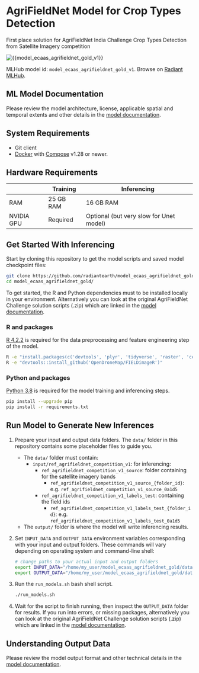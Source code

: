 # AgriFieldNet Model for Crop Types Detection

First place solution for AgriFieldNet India Challenge Crop Types Detection from Satellite Imagery competition

![{{model_ecaas_agrifieldnet_gold_v1}}](https://radiantmlhub.blob.core.windows.net/frontend-dataset-images/ref_agrifieldnet_competition_v1.png)

MLHub model id: `model_ecaas_agrifieldnet_gold_v1`. Browse on [Radiant MLHub](https://mlhub.earth/model/model_ecaas_agrifieldnet_gold_v1).

## ML Model Documentation

Please review the model architecture, license, applicable spatial and temporal extents
and other details in the [model documentation](/docs/index.md).

## System Requirements

* Git client
* [Docker](https://www.docker.com/) with
    [Compose](https://docs.docker.com/compose/) v1.28 or newer.

## Hardware Requirements

||Training|Inferencing|
|---|-----------|--------|
|RAM|25 GB RAM | 16 GB RAM|
|NVIDIA GPU| Required | Optional (but very slow for Unet model)|

## Get Started With Inferencing

Start by cloning this repository to get the model scripts and saved model
checkpoint files:

```bash
git clone https://github.com/radiantearth/model_ecaas_agrifieldnet_gold.git
cd model_ecaas_agrifieldnet_gold/
```

To get started, the R and Python dependencies must to be installed locally in
your environment. Alternatively you can look at the original AgriFieldNet
Challenge solution scripts (.zip) which are linked in the [model
documentation](./docs/index.md).

### R and packages

[R 4.2.2](https://www.r-project.org/) is required for the data preprocessing and
feature engineering step of the model.

```bash
R -e "install.packages(c('devtools', 'plyr', 'tidyverse', 'raster', 'celestial', 'caret', 'fastICA', 'SOAR', 'RStoolbox', 'jsonlite', 'data.table', 'spdep'))"
R -e "devtools::install_github('OpenDroneMap/FIELDimageR')"
```

### Python and packages

[Python 3.8](https://www.python.org/) is required for the model training and inferencing steps.

```bash
pip install --upgrade pip
pip install -r requirements.txt
```

## Run Model to Generate New Inferences

1. Prepare your input and output data folders. The `data/` folder in this repository
    contains some placeholder files to guide you.

    * The `data/` folder must contain:
        * `input/ref_agrifieldnet_competition_v1`: for inferencing:
            * `ref_agrifieldnet_competition_v1_source`: folder containing for the satellite imagery bands
                * `ref_agrifieldnet_competition_v1_source_{folder_id}`: e.g. `ref_agrifieldnet_competition_v1_source_0a1d5`
            * `ref_agrifieldnet_competition_v1_labels_test`: containing the field ids
                * `ref_agrifieldnet_competition_v1_labels_test_{folder_id}`: e.g. `ref_agrifieldnet_competition_v1_labels_test_0a1d5`
    * The `output/` folder is where the model will write inferencing results.

2. Set `INPUT_DATA` and `OUTPUT_DATA` environment variables corresponding with
    your input and output folders. These commands will vary depending on operating
    system and command-line shell:

    ```bash
    # change paths to your actual input and output folders
    export INPUT_DATA="/home/my_user/model_ecaas_agrifieldnet_gold/data/input/"
    export OUTPUT_DATA="/home/my_user/model_ecaas_agrifieldnet_gold/data/output/"
    ```

3. Run the `run_models.sh` bash shell script.

    ```bash
    ./run_models.sh
    ```

4. Wait for the script to finish running, then inspect the `OUTPUT_DATA` folder
for results. If you run into errors, or missing packages, alternatively you can look at the
original AgriFieldNet Challenge solution scripts (.zip) which are linked in the
[model documentation](./docs/index.md).

## Understanding Output Data

Please review the model output format and other technical details in the [model
documentation](/docs/index.md).
